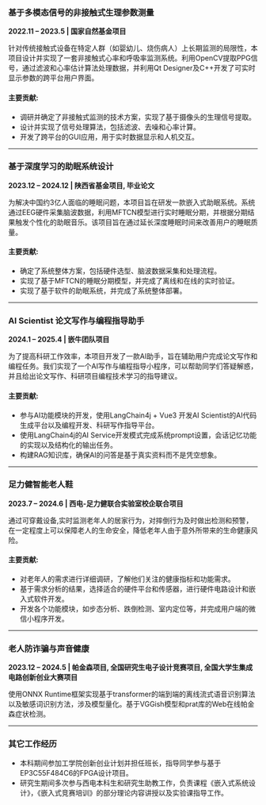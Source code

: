 ### **基于多模态信号的非接触式生理参数测量**
**2022.11 – 2023.5 | 国家自然基金项目**

针对传统接触式设备在特定人群（如婴幼儿、烧伤病人）上长期监测的局限性，本项目设计并实现了一套非接触式心率和呼吸率监测系统。利用OpenCV提取PPG信号，通过滤波和心率估计算法处理数据，并利用Qt Designer及C++开发了可实时显示参数的跨平台用户界面。

#### 主要贡献:
- 调研并确定了非接触式监测的技术方案，实现了基于摄像头的生理信号提取。
- 设计并实现了信号处理算法，包括滤波、去噪和心率计算。
- 开发了跨平台的GUI应用，用于实时数据显示和人机交互。

---

### **基于深度学习的助眠系统设计**
**2023.12 – 2024.12 | 陕西省基金项目, 毕业论文**

为解决中国约3亿人面临的睡眠问题，本项目旨在研发一款嵌入式助眠系统。系统通过EEG硬件采集脑波数据，利用MFTCN模型进行实时睡眠分期，并根据分期结果触发个性化的助眠音乐。该项目旨在通过延长深度睡眠时间来改善用户的睡眠质量。

#### 主要贡献:
- 确定了系统整体方案，包括硬件选型、脑波数据采集和处理流程。
- 实现了基于MFTCN的睡眠分期模型，并完成了离线和在线的实时验证。
- 实现了基于软件的助眠系统，并完成了系统整体部署。

---

### **AI Scientist 论文写作与编程指导助手**
**2024.1 – 2025.4 | 嵌牛团队项目**

为了提高科研工作效率，本项目开发了一款AI助手，旨在辅助用户完成论文写作和编程任务。我们实现了一个AI写作与编程指导小程序，可以帮助同学们答疑解惑，并且给出论文写作、科研项目编程技术学习的指导建议。

#### 主要贡献:
- 参与AI功能模块的开发，使用LangChain4j + Vue3 开发AI Scientist的AI代码生成平台以及编程开发、科研写作指导平台。
- 使用LangChain4j的AI Service开发模式完成系统prompt设置，会话记忆功能的实现以及结构化的输出任务。
- 构建RAG知识库，确保AI的问答是基于真实资料而不是凭空想象。

---

### **足力健智能老人鞋**
**2023.7 – 2024.6 | 西电-足力健联合实验室校企联合项目**

通过可穿戴设备,实时监测老年人的居家行为，对摔倒行为及时做出检测和预警，在一定程度上可以保障老人的生命安全，降低老年人由于意外所带来的生命健康风险。

#### 主要贡献:
- 对老年人的需求进行详细调研，了解他们关注的健康指标和功能需求。
- 基于需求分析的结果，选择适合的硬件平台和传感器，进行硬件电路设计和嵌入式软件开发。
- 开发各个功能模块，如步态分析、跌倒检测、室内定位等，并完成用户端的微信小程序开发。

---

### **老人防诈骗与声音健康**
**2023.12 – 2024.5 | 帕金森项目, 全国研究生电子设计竞赛项目, 全国大学生集成电路创新创业大赛项目**

使用ONNX Runtime框架实现基于transformer的端到端的离线流式语音识别算法以及敏感词识别方法，涉及模型量化。基于VGGish模型和prat库的Web在线帕金森症状检测。

---

### **其它工作经历**
- 本科期间参加工学院创新创业计划并担任班长，指导同学参与基于EP3C55F484C6的FPGA设计项目。
- 研究生期间多次参与西电本科生和研究生助教工作，负责课程《嵌入式系统设计》，《嵌入式竞赛培训》的部分理论内容讲授以及实验课指导工作。
